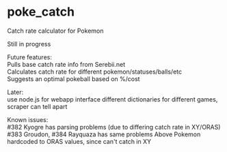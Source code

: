 # poke_catch
Catch rate calculator for Pokemon

Still in progress

Future features:  
Pulls base catch rate info from Serebii.net  
Calculates catch rate for different pokemon/statuses/balls/etc  
Suggests an optimal pokeball based on %/cost

Later:  
use node.js for webapp interface
different dictionaries for different games, scraper can tell apart

Known issues:  
\#382 Kyogre has parsing problems (due to differing catch rate in XY/ORAS)
\#383 Groudon, #384 Rayquaza has same problems
Above Pokemon hardcoded to ORAS values, since can't catch in XY